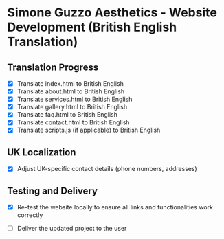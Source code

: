 # Simone Guzzo Aesthetics - Website Development (British English Translation)

## Translation Progress
- [x] Translate index.html to British English
- [x] Translate about.html to British English
- [x] Translate services.html to British English
- [x] Translate gallery.html to British English
- [x] Translate faq.html to British English
- [x] Translate contact.html to British English
- [x] Translate scripts.js (if applicable) to British English

## UK Localization
- [x] Adjust UK-specific contact details (phone numbers, addresses)

## Testing and Delivery
- [x] Re-test the website locally to ensure all links and functionalities work correctly
- [ ] Deliver the updated project to the user


